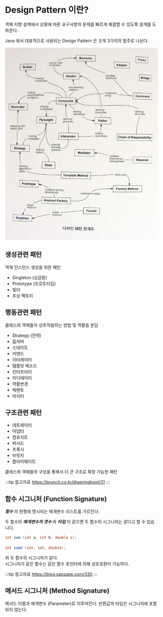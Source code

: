 # Design Pattern 이란?

객체 지향 설계에서 상황에 따른 요구사항의 문제를 빠르게 해결할 수 있도록 설계를 도와준다.

Java 에서 대표적으로 사용되는 Design Pattern 은 크게 3가지의 범주로 나뉜다.

!["Java Design Pattern Map"](/img/A015.png)

## 생성관련 패턴

객체 인스턴스 생성을 위한 패턴

* Singleton (싱글톤)
* Prototype (프로토타입)
* 빌더
* 추상 팩토리

## 행동관련 패턴

클래스와 객체들이 상호작용하는 방법 및 역활을 분담

* Strategy (전략)
* 옵저버
* 스테이트
* 커맨드
* 이터레이터
* 템플릿 메소드
* 인터프리터
* 미디에이터
* 역활변경
* 메멘토
* 비지터

## 구조관련 패턴

* 데토레이터
* 어댑터
* 컴포지트
* 퍼사드
* 프록시
* 브릿지
* 플라이웨이트

클래스와 객체들의 구성을 통해서 더 큰 구조로 확장 가능한 패턴

:::tip 참고자료
<https://brunch.co.kr/@springboot/31>
:::

## 함수 시그니처 (Function Signature)

_**함수**_ 의 원형에 명시되는 매개변수 리스트를 가르킨다.

두 함수의 _**매개변수의 갯수**_ 와 _**타입**_ 이 같으면 두 함수의 시그니처는 같다고 할 수 있습니다.

```java
int sum (int a, int b, double c);

int sum2 (int, int, double);
```

위 두 함수의 시그니처가 같다.  
시그니처가 같은 함수는 같은 함수 포인터에 의해 상호호환이 가능하다.

:::tip 참고자료
<https://blog.sapzape.com/330>
:::

## 메서드 시그니처 (Method Signature)

메서드 이름과 매개변수 (Parameter)로 이루어진다.
반환값의 타입은 시그니처에 포함되지 않는다.